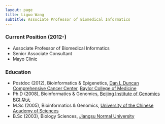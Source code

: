 ```yaml
---
layout: page
title: Liguo Wang
subtitle: Associate Professor of Biomedical Informatics
---
```


### Current Position (2012-)

- Associate Professor of Biomedical Informatics
- Senior Associate Consultant
- Mayo Clinic

### Education

- Postdoc (2012), Bioinformatics & Epigenetics, [Dan L Duncan Comprehensive Cancer Center](https://www.bcm.edu/centers/cancer-center), [Baylor College of Medicine](https://www.bcm.edu/) 
- Ph.D (2008), Bioinformatics & Genomics, [Beijing Institute of Genomics](http://english.big.cas.cn/) [BGI 华大](https://en.genomics.cn/)
- M.Sc (2005), Bioinformatics & Genomics, [University of the Chinese Academy of Sciences](http://english.ucas.ac.cn/)
- B.Sc (2003), Biology Sciences, [Jiangsu Normal University](http://en.jsnu.edu.cn/)


